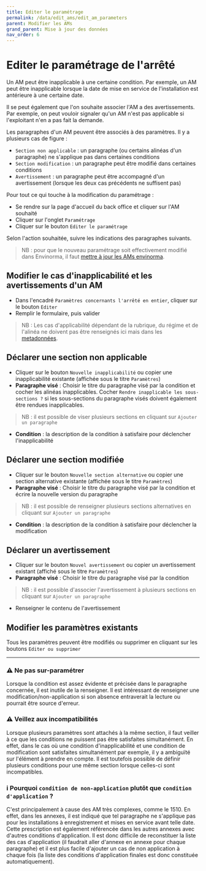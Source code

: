 ```yaml
---
title: Editer le paramétrage
permalink: /data/edit_ams/edit_am_parameters
parent: Modifier les AMs
grand_parent: Mise à jour des données
nav_order: 6
---
```


# Editer le paramétrage de l'arrêté

Un AM peut être inapplicable à une certaine condition. Par exemple, un AM peut être inapplicable lorsque la date de mise en service de l'installation est antérieure à une certaine date.

Il se peut également que l'on souhaite associer l'AM a des avertissements. Par exemple, on peut vouloir signaler qu'un AM n'est pas applicable si l'exploitant n'en a pas fait la demande.

Les paragraphes d'un AM peuvent être associés à des paramètres. Il y a plusieurs cas de figure :

- `Section non applicable` : un paragraphe (ou certains alinéas d'un paragraphe) ne s'applique pas dans certaines conditions
- `Section modification` : un paragraphe peut être modifié dans certaines conditions
- `Avertissement` : un paragraphe peut être accompagné d'un avertissement (lorsque les deux cas précédents ne suffisent pas)

Pour tout ce qui touche à la modification du paramétrage :

- Se rendre sur la page d'accueil du back office et cliquer sur l'AM souhaité
- Cliquer sur l'onglet `Paramétrage`
- Cliquer sur le bouton `Editer le paramétrage`

Selon l'action souhaitée, suivre les indications des paragraphes suivants.

> NB : pour que le nouveau paramétrage soit effectivement modifié dans Envinorma, il faut [mettre à jour les AMs envinorma](/data/am).

## Modifier le cas d'inapplicabilité et les avertissements d'un AM

- Dans l'encadré `Paramètres concernants l'arrêté en entier`, cliquer sur le bouton `Editer`
- Remplir le formulaire, puis valider

> NB : Les cas d'applicabilité dépendant de la rubrique, du régime et de l'alinéa ne doivent pas être renseignés ici mais dans les [metadonnées](/data/edit_ams/edit_am_metadata).

## Déclarer une section non applicable

- Cliquer sur le bouton `Nouvelle inapplicabilité` ou copier une inapplicabilité existante (affichée sous le titre `Paramètres`)
- **Paragraphe visé** : Choisir le titre du paragraphe visé par la condition et cocher les alinéas inapplicables. Cocher `Rendre inapplicable les sous-sections ?` si les sous-sections du paragraphe visés doivent également être rendues inapplicables.

> NB : il est possible de viser plusieurs sections en cliquant sur `Ajouter un paragraphe`

- **Condition** : la description de la condition à satisfaire pour déclencher l'inapplicabilité

## Déclarer une section modifiée

- Cliquer sur le bouton `Nouvelle section alternative` ou copier une section alternative existante (affichée sous le titre `Paramètres`)
- **Paragraphe visé** : Choisir le titre du paragraphe visé par la condition et écrire la nouvelle version du paragraphe

> NB : il est possible de renseigner plusieurs sections alternatives en cliquant sur `Ajouter un paragraphe`

- **Condition** : la description de la condition à satisfaire pour déclencher la modification

## Déclarer un avertissement

- Cliquer sur le bouton `Nouvel avertissement` ou copier un avertissement existant (affiché sous le titre `Paramètres`)
- **Paragraphe visé** : Choisir le titre du paragraphe visé par la condition

> NB : il est possible d'associer l'avertissement à plusieurs sections en cliquant sur `Ajouter un paragraphe`

- Renseigner le contenu de l'avertissement

## Modifier les paramètres existants

Tous les paramètres peuvent être modifiés ou supprimer en cliquant sur les boutons `Editer ou supprimer`

---

### ⚠️ Ne pas sur-paramétrer

Lorsque la condition est assez évidente et précisée dans le paragraphe concernée, il est inutile de la renseigner. Il est intéressant de renseigner une modification/non-application si son absence entraverait la lecture ou pourrait être source d'erreur.

### ⚠️ Veillez aux incompatibilités

Lorsque plusieurs paramètres sont attachés à la même section, il faut veiller à ce que les conditions ne puissent pas être satisfaites simultanément. En effet, dans le cas où une condition d'inapplicabilité et une condition de modification sont satisfaites simultanément par exemple, il y a ambiguïté sur l'élément à prendre en compte. Il est toutefois possible de définir plusieurs conditions pour une même section lorsque celles-ci sont incompatibles.

### ℹ Pourquoi `condition de non-application` plutôt que `condition d'application` ?

C'est principalement à cause des AM très complexes, comme le 1510. En effet, dans les annexes, il est indiqué que tel paragraphe ne s'applique pas pour les installations à enregistrement et mises en service avant telle date. Cette prescription est également référencée dans les autres annexes avec d'autres conditions d'application. Il est donc difficile de reconstituer la liste des cas d'application (il faudrait aller d'annexe en annexe pour chaque paragraphe) et il est plus facile d'ajouter un cas de non application à chaque fois (la liste des conditions d'application finales est donc constituée automatiquement).

